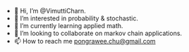 - 👋 Hi, I’m @VimuttiCharn.
- 👀 I’m interested in probability & stochastic.
- 🌱 I’m currently learning applied math.
- 💞️ I’m looking to collaborate on markov chain applications.
- 📫 How to reach me pongrawee.chu@gmail.com

<!---
VimuttiCharn/VimuttiCharn is a ✨ special ✨ repository because its `README.md` (this file) appears on your GitHub profile.
You can click the Preview link to take a look at your changes.
--->
